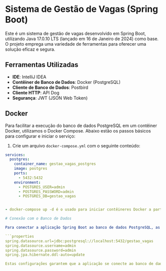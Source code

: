# Sistema de Gestão de Vagas (Spring Boot)

Este é um sistema de gestão de vagas desenvolvido em Spring Boot, utilizando Java 17.0.10 LTS (lançado em 16 de Janeiro de 2024) como base. O projeto emprega uma variedade de ferramentas para oferecer uma solução eficaz e segura.

## Ferramentas Utilizadas

- **IDE**: IntelliJ IDEA
- **Contêiner de Banco de Dados**: Docker (PostgreSQL)
- **Cliente de Banco de Dados**: Postbird
- **Cliente HTTP**: API Dog
- **Segurança**: JWT (JSON Web Token)

## Docker

Para facilitar a execução do banco de dados PostgreSQL em um contêiner Docker, utilizamos o Docker Compose. Abaixo estão os passos básicos para configurar e iniciar o serviço:

1. Crie um arquivo `docker-compose.yml` com o seguinte conteúdo:

```yaml
services:
  postgres:
    container_name: gestao_vagas_postgres
    image: postgres
    ports:
      - 5432:5432
    environment:
      - POSTGRES_USER=admin
      - POSTGRES_PASSWORD=admin
      - POSTGRES_DB=gestao_vagas


- docker-compose up -d é o usado para iniciar contêineres Docker a partir de serviços definidos em um arquivo docker-compose.yml

# Conexão com o Banco de Dados

Para conectar a aplicação Spring Boot ao banco de dados PostgreSQL, as seguintes configurações devem ser especificadas no arquivo de propriedades (application.properties ou application.yml):

```properties
spring.datasource.url=jdbc:postgresql://localhost:5432/gestao_vagas
spring.datasource.username=admin
spring.datasource.password=admin
spring.jpa.hibernate.ddl-auto=update

Estas configurações garantem que a aplicação se conecte ao banco de dados PostgreSQL em execução no endereço localhost na porta 5432, utilizando as credenciais de usuário admin e senha admin, e que o Hibernate atualize automaticamente o esquema do banco de dados conforme necessário.
```
